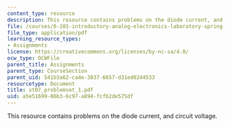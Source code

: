 ```yaml
---
content_type: resource
description: This resource contains problems on the diode current, and circuit voltage.
file: /courses/6-101-introductory-analog-electronics-laboratory-spring-2007/a5e5169906b36c97a894fcfb2de575df_st07_problemset_1.pdf
file_type: application/pdf
learning_resource_types:
- Assignments
license: https://creativecommons.org/licenses/by-nc-sa/4.0/
ocw_type: OCWFile
parent_title: Assignments
parent_type: CourseSection
parent_uid: 541b3a62-ca4e-3837-6657-d31ed0244533
resourcetype: Document
title: st07_problemset_1.pdf
uid: a5e51699-06b3-6c97-a894-fcfb2de575df
---
```

This resource contains problems on the diode current, and circuit voltage.